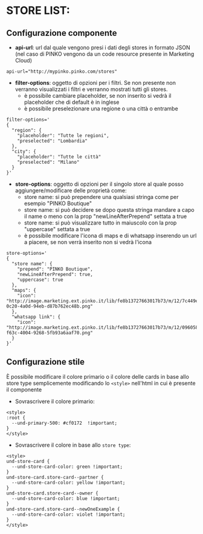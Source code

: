 # STORE LIST:

## Configurazione componente
- **api-url**: url dal quale vengono presi i dati degli stores in formato JSON (nel caso di PINKO vengono da un code resource presente in Marketing Cloud)
```
api-url="http://mypinko.pinko.com/stores"
```
- **filter-options**: oggetto di opzioni per i filtri. Se non presente non verranno visualizzati i filtri e verranno mostrati tutti gli stores.
  - è possibile cambiare placeholder, se non inserito si vedrà il placeholder che di default è in inglese
  - è possibile preselezionare una regione o una città o entrambe
```
filter-options='
{
  "region": {
    "placeholder": "Tutte le regioni",
    "preselected": "Lombardia"
  },
  "city": {
    "placeholder": "Tutte le città"
    "preselected": "Milano"
  }
}'
```
- **store-options**: oggetto di opzioni per il singolo store al quale posso aggiungere/modificare delle proprietà come:
	- store name: si può prependere una qualsiasi stringa come per esempio "PINKO Boutique"
	- store name: si può decidere se dopo questa stringa mandare a capo il name o meno con la prop "newLineAfterPrepend" settata a true
	- store name: si può visualizzare tutto in maiuscolo con la prop "uppercase" settata a true
	- è possibile modificare l'icona di maps e di whatsapp inserendo un url a piacere, se non verrà inserito non si vedrà l'icona
```
store-options='
{
  "store name": {
    "prepend": "PINKO Boutique",
    "newLineAfterPrepend": true,
    "uppercase": true
  },
  "maps": {
    "icon": "http://image.marketing.ext.pinko.it/lib/fe8b13727663017b73/m/12/7c449ec9-0c20-4a0d-94eb-d87b762ec48b.png"
  },
  "whatsapp link": {
    "icon": "http://image.marketing.ext.pinko.it/lib/fe8b13727663017b73/m/12/09605836-f63c-4004-9268-5fb93a6aaf70.png"
  }
}'
```
## Configurazione stile
È possibile modificare il colore primario o il colore delle cards in base allo store type semplicemente modificando lo `<style>` nell'html in cui è presente il componente
- Sovrascrivere il colore primario:
```
<style>
:root {
  --und-primary-500: #cf0172  !important;
}
</style>
```

- Sovrascrivere il colore in base allo `store type`:
```
<style>
und-store-card {
  --und-store-card-color: green !important;
}
und-store-card.store-card--partner {
  --und-store-card-color: yellow !important;
}
und-store-card.store-card--owner {
  --und-store-card-color: blue !important;
}
und-store-card.store-card--newOneExample {
  --und-store-card-color: violet !important;
}
</style>
```

